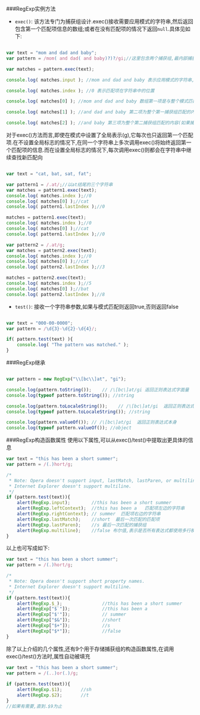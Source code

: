 ###RegExp实例方法
- `exec()`: 该方法专门为捕获组设计.exec()接收需要应用模式的字符串,然后返回包含第一个匹配项信息的数组;或者在没有匹配项的情况下返回`null`.具体见如下:

```javascript

var text = "mom and dad and baby";
var pattern = /mom( and dad( and baby)?)?/gi;//这里包含两个捕获组,最内部捕获组匹配字符串为" and baby",包含它的捕获组匹配字符串" and dad"或者是" and dad and baby"

var matches = pattern.exec(text);

console.log( matches.input ); //mom and dad and baby 表示应用模式的字符串,这里就是text

console.log( matches.index ); //0 表示匹配项在字符串中的位置

console.log( matches[0] ); //mom and dad and baby 数组第一项是与整个模式匹配的字符串

console.log( matches[1] ); //and dad and baby 第二项为整个第一捕获组匹配的内容(如果捕获组中的内容匹配不到,返回undefined)

console.log( matches[2] ); //and baby 第三项为整个第二捕获组匹配的内容(如果捕获组中的内容匹配不到,返回undefined)

```

对于exec()方法而言,即使在模式中设置了全局表示(g),它每次也只返回第一个匹配项.在不设置全局标志的情况下,在同一个字符串上多次调用exec()将始终返回第一个匹配项的信息.而在设置全局标志的情况下,每次调用exec()则都会在字符串中继续查找新匹配向

```javascript

var text = "cat, bat, sat, fat";

var pattern1 = /.at/;//以at结尾的三个字符串
var matches = pattern1.exec(text);
console.log( matches.index );//0
console.log( matches[0] );//cat
console.log( pattern1.lastIndex );//0

matches = pattern1.exec(text);
console.log( matches.index );//0
console.log( matches[0] );//cat
console.log( pattern1.lastIndex );//0

var pattern2 = /.at/g;
var matches = pattern2.exec(text);
console.log( matches.index );//0
console.log( matches[0] );//cat
console.log( pattern2.lastIndex );//3

matches = pattern2.exec(text);
console.log( matches.index );//5
console.log( matches[0] );//bat
console.log( pattern2.lastIndex );//8
```

- `test()`: 接收一个字符串参数,如果与模式匹配则返回true,否则返回false

```javascript

var text = "000-00-0000";
var pattern = /\d{3}-\d{2}-\d{4}/;

if( pattern.test(text) ){
    console.log( "The pattern was matched." );
}

```


###RegExp继承
```javascript

var pattern = new RegExp("\\[bc\\]at", "gi");

console.log(pattern.toString());    // /\[bc\]at/gi 返回正则表达式字面量
console.log(typeof pattern.toString()); //string

console.log(pattern.toLocaleString());    // /\[bc\]at/gi  返回正则表达式字面量
console.log(typeof pattern.toLocaleString()); //string

console.log(pattern.valueOf()); // /\[bc\]at/gi  返回正则表达式本身
console.log(typeof pattern.valueOf()); //object 

```

###RegExp构造函数属性
使用以下属性,可以从exec()/test()中提取出更具体的信息

```javascript
var text = "this has been a short summer";
var pattern = /(.)hort/g;

/*
 * Note: Opera doesn't support input, lastMatch, lastParen, or multiline.
 * Internet Explorer doesn't support multiline.
 */        
if (pattern.test(text)){
    alert(RegExp.input);        //this has been a short summer
    alert(RegExp.leftContext);  //this has been a   匹配项左边的字符串        
    alert(RegExp.rightContext); // summer  匹配项右边的字符串
    alert(RegExp.lastMatch);    //short  最后一次匹配的匹配项
    alert(RegExp.lastParen);    //s 最后一次匹配的捕获组
    alert(RegExp.multiline);    //false 布尔值,表示是否所有表达式都使用多行模式
}
```

以上也可写成如下:

```javascript
var text = "this has been a short summer";
var pattern = /(.)hort/g;

/*
 * Note: Opera doesn't support short property names.
 * Internet Explorer doesn't support multiline.
 */        
if (pattern.test(text)){
    alert(RegExp.$_);               //this has been a short summer
    alert(RegExp["$`"]);            //this has been a            
    alert(RegExp["$'"]);            // summer
    alert(RegExp["$&"]);            //short
    alert(RegExp["$+"]);            //s
    alert(RegExp["$*"]);            //false
}
```

除了以上介绍的几个属性,还有9个用于存储捕获组的构造函数属性,在调用exec()/test()方法时,属性自动被填充

```javascript
var text = "this has been a short summer";
var pattern = /(..)or(.)/g;
      
if (pattern.test(text)){
    alert(RegExp.$1);       //sh
    alert(RegExp.$2);       //t
}
//如果有需要,直到.$9为止
```
